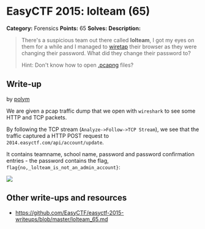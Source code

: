 # EasyCTF 2015: lolteam (65)

**Category:** Forensics
**Points:** 65
**Solves:** 
**Description:**

> There's a suspicious team out there called **lolteam**, I got my eyes on them for a while and I managed to [wiretap](https://github.com/EasyCTF/easyctf-2015-writeups/blob/master/files/lolteam.pcapng) their browser as they were changing their password. What did they change their password to?
> 
> 
> Hint: Don't know how to open [.pcapng](http://fileinfo.com/extension/pcapng) files?

## Write-up

by [polym](https://github.com/abpolym)

We are given a pcap traffic dump that we open with `wireshark` to see some HTTP and TCP packets.

By following the TCP stream (`Analyze->Follow->TCP Stream`), we see that the traffic captured a HTTP POST request to `2014.easyctf.com/api/account/update`.

It contains teamname, school name, password and password confirmation entries - the password contains the flag, `flag{no,_lolteam_is_not_an_admin_account}`:

![](./wireshark.png)

## Other write-ups and resources

* <https://github.com/EasyCTF/easyctf-2015-writeups/blob/master/lolteam_65.md>
